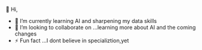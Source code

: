👋 Hi,
- 🌱 I’m currently learning AI and sharpening my data skills                                                   
- 💞️ I’m looking to collaborate on ...learning more about AI and the coming changes
- ⚡ Fun fact ...I dont believe in specializtion,yet 

<!---
Liz-n-w/Liz-n-w is a ✨ special ✨ repository because its `README.md` (this file) appears on your GitHub profile.
You can click the Preview link to take a look at your changes.
--->

